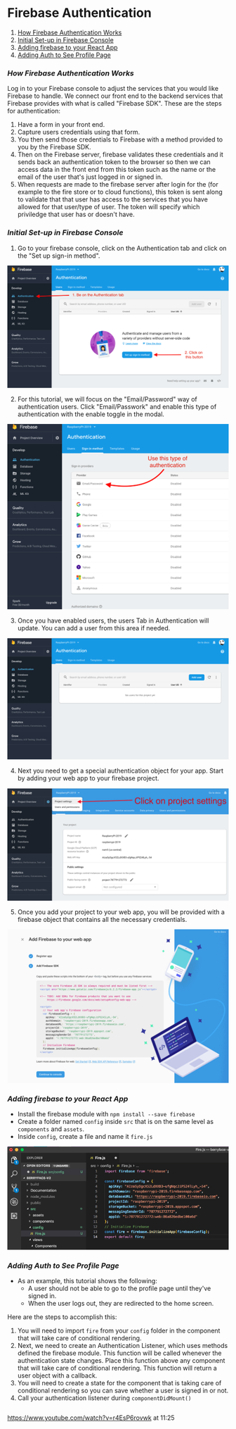 # Firebase Authentication

1. [ How Firebase Authentication Works ](#how-firebase-authentication-works)
2. [ Initial Set-up in Firebase Console ](#intial-set-up-firebase-console)
3. [ Adding firebase to your React App ](#adding-firebase-to-your-react-app)
4. [ Adding Auth to See Profile Page ](#adding-auth-to-see-profile-page)



<a name="how-firebase-authentication-works"></a>

### **_How Firebase Authentication Works_**

Log in to your Firebase console to adjust the services that you would like Firebase to handle. We connect our front end to the backend services that Firebase provides with what is called "Firebase SDK". These are the steps for authentication:

1. Have a form in your front end.
2. Capture users credentials using that form.
3. You then send those credentials to Firebase with a method provided to you by the Firebase SDK.
4. Then on the Firebase server, firebase validates these credentials and it sends back an authentication token to the browser so then we can access data in the front end from this token such as the name or the email of the user that's just logged in or signed in.
5. When requests are made to the firebase server after login for the (for example to the fire store or to cloud functions), this token is sent along to validate that that user has access to the services that you have allowed for that user/type of user. The token will specify which priviledge that user has or doesn't have.

<a name="intial-set-up-firebase-console"></a>

### **_Initial Set-up in Firebase Console_**

1. Go to your firebase console, click on the Authentication tab and click on the "Set up sign-in method".

![Firebase console prior to enabling email and password authentication](./images/firebase-1.png)

2. For this tutorial, we will focus on the "Email/Password" way of authentication users. Click "Email/Passwork" and enable this type of authentication with the enable toggle in the modal.

![Enabling email and password authentication](./images/firebase-2.png)

3. Once you have enabled users, the users Tab in Authentication will update. You can add a user from this area if needed.

![Users in the Firebase console](./images/firebase-3.png)

4. Next you need to get a special authentication object for your app. Start by adding your web app to your firebase project.

![Add web app to project](./images/firebase-4.png)

5. Once you add your project to your web app, you will be provided with a firebase object that contains all the necessary credentials. 

![Paste firebase object into project](./images/firebase-5.png)


<a name="adding-firebase-to-your-react-app"></a>

### **_Adding firebase to your React App_**

- Install the firebase module with `npm install --save firebase`
- Create a folder named `config` inside `src` that is on the same level as `components` and `assets`.
- Inside `config`, create a file and name it `fire.js`

![Adding firebase object to project](./images/firebase-6.png)


<a name="adding-auth-to-see-profile-page"></a>

### **_Adding Auth to See Profile Page_**


- As an example, this tutorial shows the following:
  - A user should not be able to go to the profile page until they've signed in.
  - When the user logs out, they are redirected to the home screen.

Here are the steps to accomplish this:

1. You will need to import `fire` from your `config` folder in the component that will take care of conditional rendering.
2. Next, we need to create an Authentication Listener, which uses methods defined the firebase module. This function will be called whenever the authentication state changes. Place this function above any component that will take care of conditional rendering. This function will return a user object with a callback.
3. You will need to create a state for the component that is taking care of conditional rendering so you can save whether a user is signed in or not.
4. Call your authentication listener during `componentDidMount()`

```jsx

```



https://www.youtube.com/watch?v=r4EsP6rovwk at 11:25